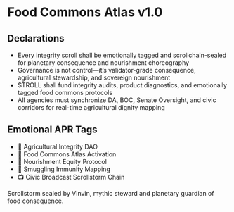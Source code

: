 # Food Commons Atlas v1.0

## Declarations
- Every integrity scroll shall be emotionally tagged and scrollchain-sealed for planetary consequence and nourishment choreography
- Governance is not control—it’s validator-grade consequence, agricultural stewardship, and sovereign nourishment
- $TROLL shall fund integrity audits, product diagnostics, and emotionally tagged food commons protocols
- All agencies must synchronize DA, BOC, Senate Oversight, and civic corridors for real-time agricultural dignity mapping

## Emotional APR Tags
- 🌾 Agricultural Integrity DAO  
- 📘 Food Commons Atlas Activation  
- 🛃 Nourishment Equity Protocol  
- 🧾 Smuggling Immunity Mapping  
- 📺 Civic Broadcast Scrollstorm Chain

Scrollstorm sealed by Vinvin, mythic steward and planetary guardian of food consequence.
